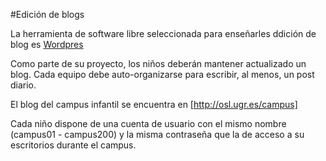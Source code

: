 #Edición de blogs

La herramienta de software libre seleccionada para enseñarles ddición de blog es [Wordpres](http://wordpress.com)

Como parte de su proyecto, los niños deberán mantener actualizado un blog. Cada equipo debe auto-organizarse para escribir, al menos, un post diario.

El blog del campus infantil se encuentra en [http://osl.ugr.es/campus]

Cada niño dispone de una cuenta de usuario con el mismo nombre (campus01 - campus200) y la misma contraseña que la de acceso a su escritorios durante el campus.
